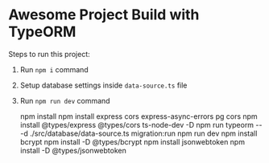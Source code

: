 # Awesome Project Build with TypeORM

Steps to run this project:

1. Run `npm i` command
2. Setup database settings inside `data-source.ts` file
3. Run `npm run dev` command

   npm install
   npm install express cors express-async-errors pg cors
   npm install @types/express @types/cors ts-node-dev -D
   npm run typeorm -- -d ./src/database/data-source.ts migration:run
   npm run dev
   npm install bcrypt
   npm install -D @types/bcrypt
   npm install jsonwebtoken
   npm install -D @types/jsonwebtoken
